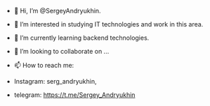 - 👋 Hi, I’m @SergeyAndryukhin.
- 👀 I’m interested in studying IT technologies and work in this area.
- 🌱 I’m currently learning backend technologies.
- 💞️ I’m looking to collaborate on ...
 
- 📫 How to reach me:
- Instagram: serg_andryukhin,
- telegram: https://t.me/Sergey_Andryukhin

<!---
SergeyAndryukhin/Sergey_Andryukhin is a ✨ special ✨ repository because its `README.md` (this file) appears on your GitHub profile.
You can click the Preview link to take a look at your changes.
--->
